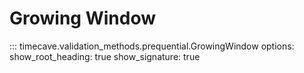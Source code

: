 # Growing Window

::: timecave.validation_methods.prequential.GrowingWindow
    options:
        show_root_heading: true
        show_signature: true